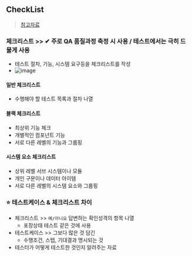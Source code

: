 ## CheckList 
> [참고자료](https://inpa.tistory.com/entry/%F0%9F%A7%AA-%EC%B2%B4%ED%81%AC%EB%A6%AC%EC%8A%A4%ED%8A%B8)

### 체크리스트 >> ✔ 주로 QA 품질과정 축정 시 사용 / 테스트에서는 극히 드물게 사용
- 테스트 절차, 기능, 시스템 요구등을 체크리스트를 작성
- ![image](https://user-images.githubusercontent.com/61215550/215396995-e0c5f52c-3663-48d3-98be-806fb3a82546.png)

#### 일반 체크리스트
- 수행해야 할 테스트 목록과 절차 나열

#### 블랙 체크리스트
- 최상위 기능 체크
- 개별적인 컴포넌트 기능
- 서로 다른 레벨의 기능과 그룹핑

#### 시스템 요소 체크리스트
- 상위 레벨 서브 시스템이나 모듈
- 개인 구문이나 데이터 아이템
- 서로 다른 레벨의 시스템 요소와 그룹핑

### ⭐ 테스트케이스 & 체크리스트 차이
- 체크리스트 >> `예/아니요` 답변하는 확인성격의 항목 나열 
  - 포장상태 테스트 같은 것에 사용
- 테스트케이스 >> 그보다 많은 것 담긴
  - 수행조건, 스텝, 기대결과 명시되는 것
- 테스터가 어떻게 테스트한 것인지 알려주는 자료
